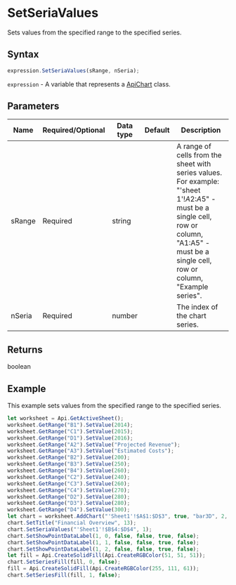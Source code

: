 # SetSeriaValues

Sets values from the specified range to the specified series.

## Syntax

```javascript
expression.SetSeriaValues(sRange, nSeria);
```

`expression` - A variable that represents a [ApiChart](../ApiChart.md) class.

## Parameters

| **Name** | **Required/Optional** | **Data type** | **Default** | **Description** |
| ------------- | ------------- | ------------- | ------------- | ------------- |
| sRange | Required | string |  | A range of cells from the sheet with series values. For example: "'sheet 1'!$A$2:$A$5" - must be a single cell, row or column, "A1:A5" - must be a single cell, row or column, "Example series". |
| nSeria | Required | number |  | The index of the chart series. |

## Returns

boolean

## Example

This example sets values from the specified range to the specified series.

```javascript editor-xlsx
let worksheet = Api.GetActiveSheet();
worksheet.GetRange("B1").SetValue(2014);
worksheet.GetRange("C1").SetValue(2015);
worksheet.GetRange("D1").SetValue(2016);
worksheet.GetRange("A2").SetValue("Projected Revenue");
worksheet.GetRange("A3").SetValue("Estimated Costs");
worksheet.GetRange("B2").SetValue(200);
worksheet.GetRange("B3").SetValue(250);
worksheet.GetRange("B4").SetValue(260);
worksheet.GetRange("C2").SetValue(240);
worksheet.GetRange("C3").SetValue(260);
worksheet.GetRange("C4").SetValue(270);
worksheet.GetRange("D2").SetValue(280);
worksheet.GetRange("D3").SetValue(280);
worksheet.GetRange("D4").SetValue(300);
let chart = worksheet.AddChart("'Sheet1'!$A$1:$D$3", true, "bar3D", 2, 100 * 36000, 70 * 36000, 0, 2 * 36000, 7, 3 * 36000);
chart.SetTitle("Financial Overview", 13);
chart.SetSeriaValues("'Sheet1'!$B$4:$D$4", 1);
chart.SetShowPointDataLabel(1, 0, false, false, true, false);
chart.SetShowPointDataLabel(1, 1, false, false, true, false);
chart.SetShowPointDataLabel(1, 2, false, false, true, false);
let fill = Api.CreateSolidFill(Api.CreateRGBColor(51, 51, 51));
chart.SetSeriesFill(fill, 0, false);
fill = Api.CreateSolidFill(Api.CreateRGBColor(255, 111, 61));
chart.SetSeriesFill(fill, 1, false);
```
